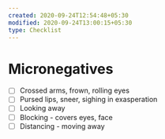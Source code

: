 ```yaml
---
created: 2020-09-24T12:54:48+05:30
modified: 2020-09-24T13:00:15+05:30
type: Checklist
---
```


# Micronegatives

- [ ] Crossed arms, frown, rolling eyes
- [ ] Pursed lips, sneer, sighing in exasperation
- [ ] Looking away
- [ ] Blocking - covers eyes, face
- [ ] Distancing - moving away